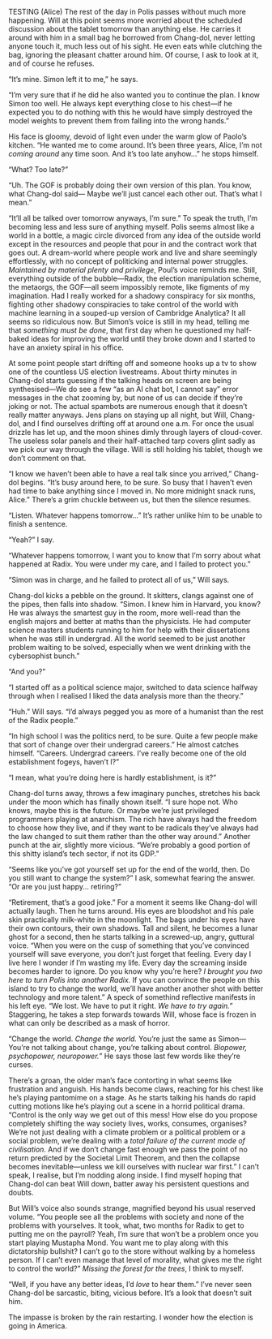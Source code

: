 TESTING (Alice)
The rest of the day in Polis passes without much more happening. Will at this point seems more worried about the scheduled discussion about the tablet tomorrow than anything else. He carries it around with him in a small bag he borrowed from Chang-dol, never letting anyone touch it, much less out of his sight. He even eats while clutching the bag, ignoring the pleasant chatter around him. Of course, I ask to look at it, and of course he refuses.

“It’s mine. Simon left it to me,” he says.

“I’m very sure that if he did he also wanted you to continue the plan. I know Simon too well. He always kept everything close to his chest—if he expected you to do nothing with this he would have simply destroyed the model weights to prevent them from falling into the wrong hands.”

His face is gloomy, devoid of light even under the warm glow of Paolo’s kitchen. “He wanted me to come around. It’s been three years, Alice, I’m not *coming around* any time soon. And it’s too late anyhow…” he stops himself.

“What? Too late?”

“Uh. The GOF is probably doing their own version of this plan. You know, what Chang-dol said— Maybe we’ll just cancel each other out. That’s what I mean.”

“It’ll all be talked over tomorrow anyways, I’m sure.” To speak the truth, I’m becoming less and less sure of anything myself. Polis seems almost like a world in a bottle, a magic circle divorced from any idea of the outside world except in the resources and people that pour in and the contract work that goes out. A dream-world where people work and live and share seemingly effortlessly, with no concept of politicking and internal power struggles. *Maintained by material plenty and privilege*, Poul’s voice reminds me. Still, everything outside of the bubble—Radix, the election manipulation scheme, the metaorgs, the GOF—all seem impossibly remote, like figments of my imagination. Had I really worked for a shadowy conspiracy for six months, fighting other shadowy conspiracies to take control of the world with machine learning in a souped-up version of Cambridge Analytica? It all seems so ridiculous now. But Simon’s voice is still in my head, telling me that *something must be done*, that first day when he questioned my half-baked ideas for improving the world until they broke down and I started to have an anxiety spiral in his office.

At some point people start drifting off and someone hooks up a tv to show one of the countless US election livestreams. About thirty minutes in Chang-dol starts guessing if the talking heads on screen are being synthesised—We do see a few “as an AI chat bot, I cannot say” error messages in the chat zooming by, but none of us can decide if they’re joking or not. The actual spambots are numerous enough that it doesn’t really matter anyways. Jens plans on staying up all night, but Will, Chang-dol, and I find ourselves drifting off at around one a.m. For once the usual drizzle has let up, and the moon shines dimly through layers of cloud-cover. The useless solar panels and their half-attached tarp covers glint sadly as we pick our way through the village. Will is still holding his tablet, though we don’t comment on that.

“I know we haven’t been able to have a real talk since you arrived,” Chang-dol begins. “It’s busy around here, to be sure. So busy that I haven’t even had time to bake anything since I moved in. No more midnight snack runs, Alice.” There’s a grim chuckle between us, but then the silence resumes.

“Listen. Whatever happens tomorrow…” It’s rather unlike him to be unable to finish a sentence.

“Yeah?” I say.

“Whatever happens tomorrow, I want you to know that I’m sorry about what happened at Radix. You were under my care, and I failed to protect you.”

“Simon was in charge, and he failed to protect all of us,” Will says.

Chang-dol kicks a pebble on the ground. It skitters, clangs against one of the pipes, then falls into shadow. “Simon. I knew him in Harvard, you know? He was always the smartest guy in the room, more well-read than the english majors and better at maths than the physicists. He had computer science masters students running to him for help with their dissertations when he was still in undergrad. All the world seemed to be just another problem waiting to be solved, especially when we went drinking with the cybersophist bunch.”

“And you?”

“I started off as a political science major, switched to data science halfway through when I realised I liked the data analysis more than the theory.”

“Huh.” Will says. “I’d always pegged you as more of a humanist than the rest of the Radix people.”

“In high school I was the politics nerd, to be sure. Quite a few people make that sort of change over their undergrad careers.” He almost catches himself. “Careers. Undergrad careers. I’ve really become one of the old establishment fogeys, haven’t I?”

“I mean, what you’re doing here is hardly establishment, is it?”

Chang-dol turns away, throws a few imaginary punches, stretches his back under the moon which has finally shown itself. “I sure hope not. Who knows, maybe this is the future. Or maybe we’re just privileged programmers playing at anarchism. The rich have always had the freedom to choose how they live, and if they want to be radicals they’ve always had the law changed to suit them rather than the other way around.” Another punch at the air, slightly more vicious. “We’re probably a good portion of this shitty island’s tech sector, if not its GDP.”

“Seems like you’ve got yourself set up for the end of the world, then. Do you still want to change the system?” I ask, somewhat fearing the answer. “Or are you just happy… retiring?”

“Retirement, that’s a good joke.” For a moment it seems like Chang-dol will actually laugh. Then he turns around. His eyes are bloodshot and his pale skin practically milk-white in the moonlight. The bags under his eyes have their own contours, their own shadows. Tall and silent, he becomes a lunar ghost for a second, then he starts talking in a screwed-up, angry, guttural voice. “When you were on the cusp of something that you’ve convinced yourself will save everyone, you don’t just forget that feeling. Every day I live here I wonder if I’m wasting my life. Every day the screaming inside becomes harder to ignore. Do you know why you’re here? *I brought you two here to turn Polis into another Radix.* If you can convince the people on this island to try to change the world, we’ll have another another shot with better technology and more talent.” A speck of somethind reflective manifests in his left eye. “We lost. We have to put it right. *We have to try again.*” Staggering, he takes a step forwards towards Will, whose face is frozen in what can only be described as a mask of horror.

“Change the world. *Change the world.* You’re just the same as Simon—You’re not talking about change, you’re talking about control. *Biopower, psychopower, neuropower.*” He says those last few words like they’re curses.

There’s a groan, the older man’s face contorting in what seems like frustration and anguish. His hands become claws, reaching for his chest like he’s playing pantomime on a stage. As he starts talking his hands do rapid cutting motions like he’s playing out a scene in a horrid political drama. “Control is the only way we get out of this mess! How else do you propose completely shifting the way society lives, works, consumes, organises? We’re not just dealing with a climate problem or a political problem or a social problem, we’re dealing with a *total failure of the current mode of civilisation*. And if we don’t change fast enough we pass the point of no return predicted by the Societal Limit Theorem, and then the collapse becomes inevitable—unless we kill ourselves with nuclear war first.” I can’t speak, I realise, but I’m nodding along inside. I find myself hoping that Chang-dol can beat Will down, batter away his persistent questions and doubts.

But Will’s voice also sounds strange, magnified beyond his usual reserved volume. “You people see all the problems with society and none of the problems with yourselves. It took, what, two months for Radix to get to putting me on the payroll? Yeah, I’m sure that won’t be a problem once you start playing Mustapha Mond. You want me to play along with this dictatorship bullshit? I can’t go to the store without walking by a homeless person. If I can’t even manage that level of morality, what gives me the right to control the world?” *Missing the forest for the trees*, I think to myself.

“Well, if you have any better ideas, I’d *love* to hear them.” I’ve never seen Chang-dol be sarcastic, biting, vicious before. It’s a look that doesn’t suit him.

The impasse is broken by the rain restarting. I wonder how the election is going in America.
